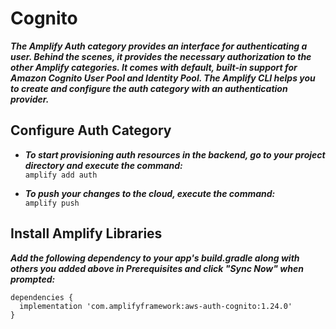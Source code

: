 # Cognito
***The Amplify Auth category provides an interface for authenticating a user. Behind the scenes, it provides the necessary authorization to the other Amplify categories. It comes with default, built-in support for Amazon Cognito User Pool and Identity Pool. The Amplify CLI helps you to create and configure the auth category with an authentication provider.***

## Configure Auth Category

- ***To start provisioning auth resources in the backend, go to your project directory and execute the command:***<br>
`amplify add auth`<br>

- ***To push your changes to the cloud, execute the command:***<br>
`amplify push`<br>

## Install Amplify Libraries

***Add the following dependency to your app's build.gradle along with others you added above in Prerequisites and click "Sync Now" when prompted:***<br>

`dependencies {`<br>
  `  implementation 'com.amplifyframework:aws-auth-cognito:1.24.0'` <br>
`}`<br>

